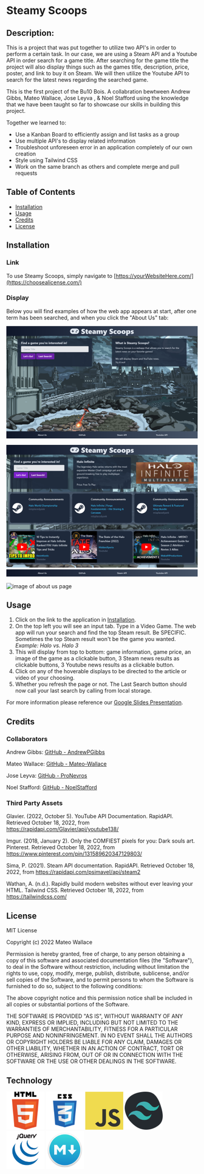 # Steamy Scoops

## Description:
This is a project that was put together to utilize two API's in order to perform a certain task. In our case, we are using a Steam API and a Youtube API in order search for a game title. After searching for the game title the project will also display things such as the games title, description, price, poster, and link to buy it on Steam. We will then utilize the Youtube API to search for the latest news regarding the searched game.

This is the first project of the Bu10 Bois. A collabration bewtween Andrew Gibbs, Mateo Wallace, Jose Leyva , & Noel Stafford using the knowledge that we have been taught so far to showcase our skills in building this project.

Together we learned to:

- Use a Kanban Board to efficiently assign and list tasks as a group
- Use multiple API's to display related information
- Troubleshoot unforeseen error in an application completely of our own creation
- Style using Tailwind CSS
- Work on the same branch as others and complete merge and pull requests

## Table of Contents

- [Installation](#installation)
- [Usage](#usage)
- [Credits](#credits)
- [License](#license)

## Installation

### Link

To use Steamy Scoops, simply navigate to [https://yourWebsiteHere.com/](https://choosealicense.com/)

### Display

Below you will find examples of how the web app appears at start, after one term has been searched, and when you click the "About Us" tab:

![image of deployed site displaying without any games searched](./assets/images/deployedHome.png)

![image of deployed site displaying with a game searched](./assets/images/deployedSearch.png)

![image of about us page](https://via.placeholder.com/150)

## Usage

1. Click on the link to the application in [Installation](#installation).
2. On the top left you will see an input tab. Type in a Video Game. The web app will run your search and find the top Steam result. Be SPECIFIC. Sometimes the top Steam result won't be the game you wanted. *Example: Halo vs. Halo 3*
3. This will display from top to bottom: game information, game price, an image of the game as a clickable button, 3 Steam news results as clickable buttons, 3 Youtube news results as a clickable button.
4. Click on any of the hoverable displays to be directed to the article or video of your choosing.
5. Whether you refresh the page or not. The Last Search button should now call your last search by calling from local storage.

For more information please reference our [Google Slides Presentation](https://docs.google.com/presentation/d/1iWw3ddFPG-bwmLspDSL5NkOq9GdobFoOh4RRxNbCWVE/edit#slide=id.g16c67861f1b_0_25).

## Credits

### Collaborators

Andrew Gibbs: [GitHub - AndrewPGibbs](https://github.com/AndrewPGibbs)

Mateo Wallace: [GitHub - Mateo-Wallace](https://github.com/Mateo-Wallace)

Jose Leyva: [GitHub - ProNevros](https://github.com/ProNevros)

Noel Stafford: [GitHub - NoelStafford](https://github.com/NoelStafford)

### Third Party Assets

Glavier. (2022, October 5). YouTube API Documentation. RapidAPI. Retrieved October 18, 2022, from https://rapidapi.com/Glavier/api/youtube138/ 

Imgur. (2018, January 2). Only the COMFIEST pixels for you: Dark souls art. Pinterest. Retrieved October 18, 2022, from https://www.pinterest.com/pin/131589620347129803/ 

Sima, P. (2021). Steam API documentation. RapidAPI. Retrieved October 18, 2022, from https://rapidapi.com/psimavel/api/steam2 

Wathan, A. (n.d.). Rapidly build modern websites without ever leaving your HTML. Tailwind CSS. Retrieved October 18, 2022, from https://tailwindcss.com/ 

## License

MIT License

Copyright (c) 2022 Mateo Wallace

Permission is hereby granted, free of charge, to any person obtaining a copy
of this software and associated documentation files (the "Software"), to deal
in the Software without restriction, including without limitation the rights
to use, copy, modify, merge, publish, distribute, sublicense, and/or sell
copies of the Software, and to permit persons to whom the Software is
furnished to do so, subject to the following conditions:

The above copyright notice and this permission notice shall be included in all
copies or substantial portions of the Software.

THE SOFTWARE IS PROVIDED "AS IS", WITHOUT WARRANTY OF ANY KIND, EXPRESS OR
IMPLIED, INCLUDING BUT NOT LIMITED TO THE WARRANTIES OF MERCHANTABILITY,
FITNESS FOR A PARTICULAR PURPOSE AND NONINFRINGEMENT. IN NO EVENT SHALL THE
AUTHORS OR COPYRIGHT HOLDERS BE LIABLE FOR ANY CLAIM, DAMAGES OR OTHER
LIABILITY, WHETHER IN AN ACTION OF CONTRACT, TORT OR OTHERWISE, ARISING FROM,
OUT OF OR IN CONNECTION WITH THE SOFTWARE OR THE USE OR OTHER DEALINGS IN THE
SOFTWARE.

## Technology

<p float="left">
 <img src="./assets/images/html.png" width="100" />
  <img src="./assets/images/css3.png" width="100" />
 <img src="./assets/images/JavaScript-logo.png" width="100" />
  <img src="./assets/images/Tailwind-img.png" width="100" />
  <img src="./assets/images/jquery.png" width="100" />
  <img src="./assets/images/markdown-logo.png" width="100" />
</p>

[](./assets/images/Tailwind-img.png)